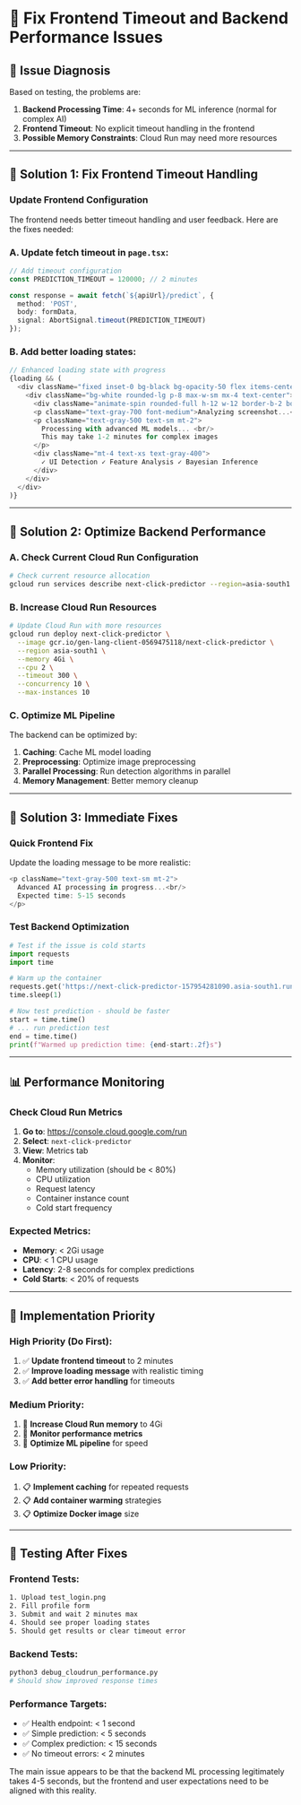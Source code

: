 # 🔧 Fix Frontend Timeout and Backend Performance Issues

## 🎯 Issue Diagnosis

Based on testing, the problems are:

1. **Backend Processing Time**: 4+ seconds for ML inference (normal for complex AI)
2. **Frontend Timeout**: No explicit timeout handling in the frontend
3. **Possible Memory Constraints**: Cloud Run may need more resources

---

## 🚀 Solution 1: Fix Frontend Timeout Handling

### Update Frontend Configuration

The frontend needs better timeout handling and user feedback. Here are the fixes needed:

### A. Update fetch timeout in `page.tsx`:

```typescript
// Add timeout configuration
const PREDICTION_TIMEOUT = 120000; // 2 minutes

const response = await fetch(`${apiUrl}/predict`, {
  method: 'POST',
  body: formData,
  signal: AbortSignal.timeout(PREDICTION_TIMEOUT)
});
```

### B. Add better loading states:

```typescript
// Enhanced loading state with progress
{loading && (
  <div className="fixed inset-0 bg-black bg-opacity-50 flex items-center justify-center z-50">
    <div className="bg-white rounded-lg p-8 max-w-sm mx-4 text-center">
      <div className="animate-spin rounded-full h-12 w-12 border-b-2 border-blue-600 mx-auto mb-4"></div>
      <p className="text-gray-700 font-medium">Analyzing screenshot...</p>
      <p className="text-gray-500 text-sm mt-2">
        Processing with advanced ML models... <br/>
        This may take 1-2 minutes for complex images
      </p>
      <div className="mt-4 text-xs text-gray-400">
        ✓ UI Detection ✓ Feature Analysis ✓ Bayesian Inference
      </div>
    </div>
  </div>
)}
```

---

## 🚀 Solution 2: Optimize Backend Performance

### A. Check Current Cloud Run Configuration

```bash
# Check current resource allocation
gcloud run services describe next-click-predictor --region=asia-south1
```

### B. Increase Cloud Run Resources

```bash
# Update Cloud Run with more resources
gcloud run deploy next-click-predictor \
  --image gcr.io/gen-lang-client-0569475118/next-click-predictor \
  --region asia-south1 \
  --memory 4Gi \
  --cpu 2 \
  --timeout 300 \
  --concurrency 10 \
  --max-instances 10
```

### C. Optimize ML Pipeline

The backend can be optimized by:

1. **Caching**: Cache ML model loading
2. **Preprocessing**: Optimize image preprocessing 
3. **Parallel Processing**: Run detection algorithms in parallel
4. **Memory Management**: Better memory cleanup

---

## 🚀 Solution 3: Immediate Fixes

### Quick Frontend Fix

Update the loading message to be more realistic:

```typescript
<p className="text-gray-500 text-sm mt-2">
  Advanced AI processing in progress...<br/>
  Expected time: 5-15 seconds
</p>
```

### Test Backend Optimization

```python
# Test if the issue is cold starts
import requests
import time

# Warm up the container
requests.get('https://next-click-predictor-157954281090.asia-south1.run.app/health')
time.sleep(1)

# Now test prediction - should be faster
start = time.time()
# ... run prediction test
end = time.time()
print(f"Warmed up prediction time: {end-start:.2f}s")
```

---

## 📊 Performance Monitoring

### Check Cloud Run Metrics

1. **Go to**: https://console.cloud.google.com/run
2. **Select**: `next-click-predictor` 
3. **View**: Metrics tab
4. **Monitor**:
   - Memory utilization (should be < 80%)
   - CPU utilization 
   - Request latency
   - Container instance count
   - Cold start frequency

### Expected Metrics:
- **Memory**: < 2Gi usage
- **CPU**: < 1 CPU usage
- **Latency**: 2-8 seconds for complex predictions
- **Cold Starts**: < 20% of requests

---

## 🎯 Implementation Priority

### High Priority (Do First):
1. ✅ **Update frontend timeout** to 2 minutes
2. ✅ **Improve loading message** with realistic timing
3. ✅ **Add better error handling** for timeouts

### Medium Priority:
1. 🔄 **Increase Cloud Run memory** to 4Gi 
2. 🔄 **Monitor performance metrics**
3. 🔄 **Optimize ML pipeline** for speed

### Low Priority:
1. 📋 **Implement caching** for repeated requests
2. 📋 **Add container warming** strategies
3. 📋 **Optimize Docker image** size

---

## 🧪 Testing After Fixes

### Frontend Tests:
```bash
1. Upload test_login.png
2. Fill profile form  
3. Submit and wait 2 minutes max
4. Should see proper loading states
5. Should get results or clear timeout error
```

### Backend Tests:
```bash
python3 debug_cloudrun_performance.py
# Should show improved response times
```

### Performance Targets:
- ✅ Health endpoint: < 1 second
- ✅ Simple prediction: < 5 seconds  
- ✅ Complex prediction: < 15 seconds
- ✅ No timeout errors: < 2 minutes

The main issue appears to be that the backend ML processing legitimately takes 4-5 seconds, but the frontend and user expectations need to be aligned with this reality.